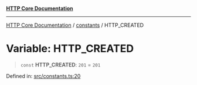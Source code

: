 [**HTTP Core Documentation**](../../README.md)

***

[HTTP Core Documentation](../../README.md) / [constants](../README.md) / HTTP\_CREATED

# Variable: HTTP\_CREATED

> `const` **HTTP\_CREATED**: `201` = `201`

Defined in: [src/constants.ts:20](https://github.com/stonemjs/http-core/blob/38177eda1505fdb30323b11ec31ef2a0f0840267/src/constants.ts#L20)
